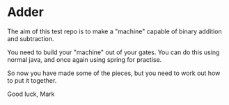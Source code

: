 # Adder

The aim of this test repo is to make a "machine" capable of binary addition and subtraction.

You need to build your "machine" out of your gates. You can do this using normal java, and once again using spring for practise.

So now you have made some of the pieces, but you need to work out how to put it together. 

Good luck,
Mark
